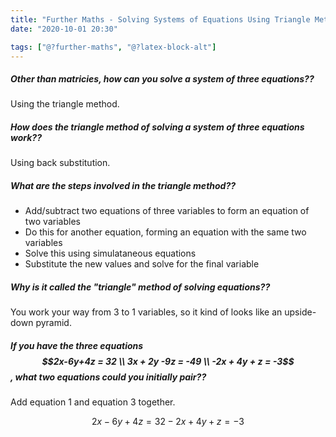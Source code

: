 ```yaml
---
title: "Further Maths - Solving Systems of Equations Using Triangle Method"
date: "2020-10-01 20:30"

tags: ["@?further-maths", "@?latex-block-alt"]
---
```


##### Other than matricies, how can you solve a system of three equations??
Using the triangle method.

##### How does the triangle method of solving a system of three equations work??
Using back substitution.

##### What are the steps involved in the triangle method??
* Add/subtract two equations of three variables to form an equation of two variables
* Do this for another equation, forming an equation with the same two variables
* Solve this using simulataneous equations
* Substitute the new values and solve for the final variable

##### Why is it called the "triangle" method of solving equations??
You work your way from 3 to 1 variables, so it kind of looks like an upside-down pyramid.

##### If you have the three equations $$2x-6y+4z = 32 \\ 3x + 2y -9z = -49 \\ -2x + 4y + z = -3$$, what two equations could you initially pair??
Add equation 1 and equation 3 together.

$$
2x - 6y + 4z = 32
-2x + 4y + z = -3
$$

